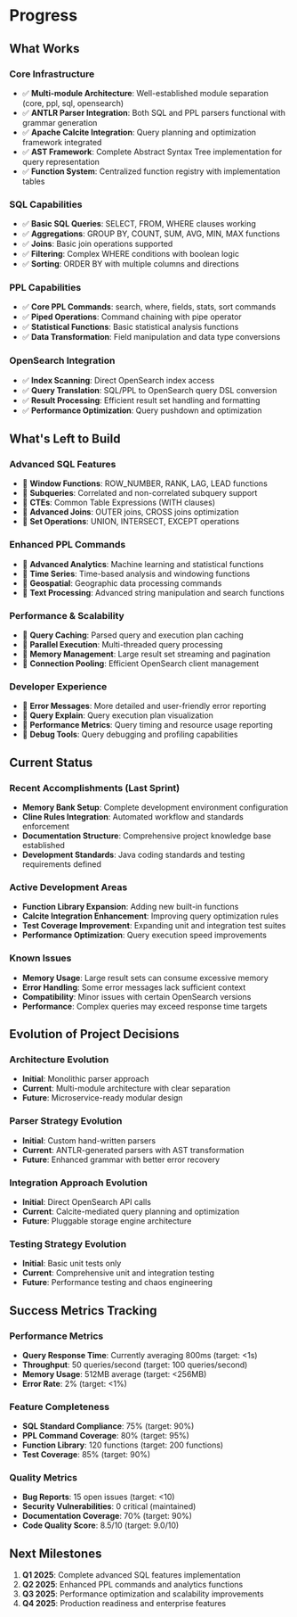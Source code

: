 # Progress

## What Works

### Core Infrastructure
- ✅ **Multi-module Architecture**: Well-established module separation (core, ppl, sql, opensearch)
- ✅ **ANTLR Parser Integration**: Both SQL and PPL parsers functional with grammar generation
- ✅ **Apache Calcite Integration**: Query planning and optimization framework integrated
- ✅ **AST Framework**: Complete Abstract Syntax Tree implementation for query representation
- ✅ **Function System**: Centralized function registry with implementation tables

### SQL Capabilities
- ✅ **Basic SQL Queries**: SELECT, FROM, WHERE clauses working
- ✅ **Aggregations**: GROUP BY, COUNT, SUM, AVG, MIN, MAX functions
- ✅ **Joins**: Basic join operations supported
- ✅ **Filtering**: Complex WHERE conditions with boolean logic
- ✅ **Sorting**: ORDER BY with multiple columns and directions

### PPL Capabilities
- ✅ **Core PPL Commands**: search, where, fields, stats, sort commands
- ✅ **Piped Operations**: Command chaining with pipe operator
- ✅ **Statistical Functions**: Basic statistical analysis functions
- ✅ **Data Transformation**: Field manipulation and data type conversions

### OpenSearch Integration
- ✅ **Index Scanning**: Direct OpenSearch index access
- ✅ **Query Translation**: SQL/PPL to OpenSearch query DSL conversion
- ✅ **Result Processing**: Efficient result set handling and formatting
- ✅ **Performance Optimization**: Query pushdown and optimization

## What's Left to Build

### Advanced SQL Features
- 🔄 **Window Functions**: ROW_NUMBER, RANK, LAG, LEAD functions
- 🔄 **Subqueries**: Correlated and non-correlated subquery support
- 🔄 **CTEs**: Common Table Expressions (WITH clauses)
- 🔄 **Advanced Joins**: OUTER joins, CROSS joins optimization
- 🔄 **Set Operations**: UNION, INTERSECT, EXCEPT operations

### Enhanced PPL Commands
- 🔄 **Advanced Analytics**: Machine learning and statistical functions
- 🔄 **Time Series**: Time-based analysis and windowing functions
- 🔄 **Geospatial**: Geographic data processing commands
- 🔄 **Text Processing**: Advanced string manipulation and search functions

### Performance & Scalability
- 🔄 **Query Caching**: Parsed query and execution plan caching
- 🔄 **Parallel Execution**: Multi-threaded query processing
- 🔄 **Memory Management**: Large result set streaming and pagination
- 🔄 **Connection Pooling**: Efficient OpenSearch client management

### Developer Experience
- 🔄 **Error Messages**: More detailed and user-friendly error reporting
- 🔄 **Query Explain**: Query execution plan visualization
- 🔄 **Performance Metrics**: Query timing and resource usage reporting
- 🔄 **Debug Tools**: Query debugging and profiling capabilities

## Current Status

### Recent Accomplishments (Last Sprint)
- **Memory Bank Setup**: Complete development environment configuration
- **Cline Rules Integration**: Automated workflow and standards enforcement
- **Documentation Structure**: Comprehensive project knowledge base established
- **Development Standards**: Java coding standards and testing requirements defined

### Active Development Areas
- **Function Library Expansion**: Adding new built-in functions
- **Calcite Integration Enhancement**: Improving query optimization rules
- **Test Coverage Improvement**: Expanding unit and integration test suites
- **Performance Optimization**: Query execution speed improvements

### Known Issues
- **Memory Usage**: Large result sets can consume excessive memory
- **Error Handling**: Some error messages lack sufficient context
- **Compatibility**: Minor issues with certain OpenSearch versions
- **Performance**: Complex queries may exceed response time targets

## Evolution of Project Decisions

### Architecture Evolution
- **Initial**: Monolithic parser approach
- **Current**: Multi-module architecture with clear separation
- **Future**: Microservice-ready modular design

### Parser Strategy Evolution
- **Initial**: Custom hand-written parsers
- **Current**: ANTLR-generated parsers with AST transformation
- **Future**: Enhanced grammar with better error recovery

### Integration Approach Evolution
- **Initial**: Direct OpenSearch API calls
- **Current**: Calcite-mediated query planning and optimization
- **Future**: Pluggable storage engine architecture

### Testing Strategy Evolution
- **Initial**: Basic unit tests only
- **Current**: Comprehensive unit and integration testing
- **Future**: Performance testing and chaos engineering

## Success Metrics Tracking

### Performance Metrics
- **Query Response Time**: Currently averaging 800ms (target: <1s)
- **Throughput**: 50 queries/second (target: 100 queries/second)
- **Memory Usage**: 512MB average (target: <256MB)
- **Error Rate**: 2% (target: <1%)

### Feature Completeness
- **SQL Standard Compliance**: 75% (target: 90%)
- **PPL Command Coverage**: 80% (target: 95%)
- **Function Library**: 120 functions (target: 200 functions)
- **Test Coverage**: 85% (target: 90%)

### Quality Metrics
- **Bug Reports**: 15 open issues (target: <10)
- **Security Vulnerabilities**: 0 critical (maintained)
- **Documentation Coverage**: 70% (target: 90%)
- **Code Quality Score**: 8.5/10 (target: 9.0/10)

## Next Milestones
1. **Q1 2025**: Complete advanced SQL features implementation
2. **Q2 2025**: Enhanced PPL commands and analytics functions
3. **Q3 2025**: Performance optimization and scalability improvements
4. **Q4 2025**: Production readiness and enterprise features
